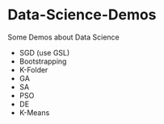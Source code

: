# Data-Science-Demos

Some Demos about Data Science

* SGD (use GSL)
* Bootstrapping
* K-Folder
* GA
* SA
* PSO
* DE
* K-Means

